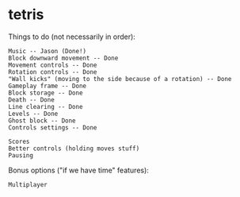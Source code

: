 # tetris

Things to do (not necessarily in order):

	Music -- Jason (Done!)
	Block downward movement -- Done
	Movement controls -- Done
	Rotation controls -- Done
	"Wall kicks" (moving to the side because of a rotation) -- Done
	Gameplay frame -- Done
	Block storage -- Done
	Death -- Done
	Line clearing -- Done
	Levels -- Done
	Ghost block -- Done
	Controls settings -- Done
	
	Scores
	Better controls (holding moves stuff)
	Pausing
	
Bonus options ("if we have time" features):

	Multiplayer
